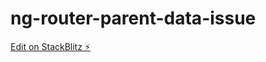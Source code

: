 # ng-router-parent-data-issue

[Edit on StackBlitz ⚡️](https://stackblitz.com/edit/ng-router-parent-data-issue)
